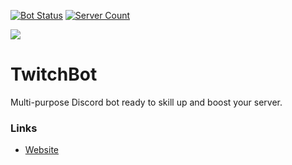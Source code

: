 [![Bot Status](https://top.gg/api/widget/status/727930437997166653.svg?noavatar=true)](https://top.gg/bot/727930437997166653)
[![Server Count](https://top.gg/api/widget/servers/727930437997166653.svg?noavatar=true)](https://top.gg/bot/727930437997166653)

![](https://www.tubefilter.com/wp-content/uploads/2015/12/Twitch-Co-Stream-Game-Awards-PlayStation-Experience-2015.jpg)

# TwitchBot
Multi-purpose Discord bot ready to skill up and boost your server.

### Links
- [Website](https://discord-coding-community.github.io/TwitchBot/)
